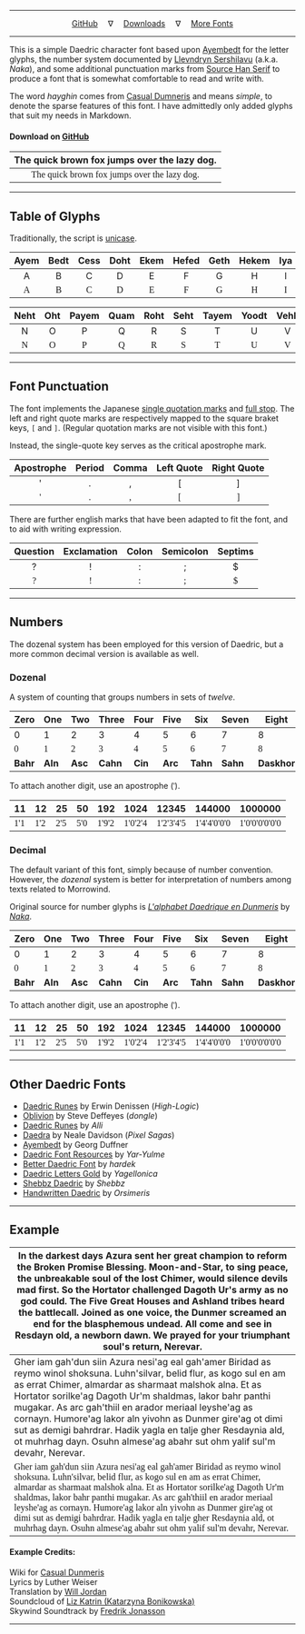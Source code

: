 <style>
@font-face {
    font-family: Daedric;
    src: url('./assets/fonts/ttf/HayghinDaedric.ttf') format('truetype');
    font-weight: medium;
    font-style: normal;
}
</style>
<style>
@font-face {
    font-family: DaedricDozenal;
    src: url('./assets/fonts/ttf/HayghinDaedric-Dozenal.ttf') format('truetype');
    font-weight: medium;
    font-style: normal;
}
</style>

---

<center>
<a href="https://github.com/mmillar-bolis/HayghinDaedricFont">GitHub</a>
&emsp;&nabla;&emsp;
<a href="https://github.com/mmillar-bolis/HayghinDaedricFont/releases/">Downloads</a>
&emsp;&nabla;&emsp;
<a href="#other-daedric-fonts">More Fonts</a>
</center>

---

This is a simple Daedric character font based upon [Ayembedt][1] for the letter glyphs, the number system documented by [Llevndryn Sershilavu][2] (a.k.a. *Naka*), and some additional punctuation marks from [Source Han Serif][3] to produce a font that is somewhat comfortable to read and write with.

The word *hayghin* comes from [Casual Dumneris][4] and means *simple*, to denote the sparse features of this font. I have admittedly only added glyphs that suit my needs in Markdown.

#### Download on [GitHub][5]


|                     The quick brown fox jumps over the lazy dog.                      |
|:-------------------------------------------------------------------------------------:|
| <span style="font-family:Daedric">The quick brown fox jumps over the lazy dog.</span> |

[1]: https://github.com/georgd/OpenMW-Fonts
[2]: https://arador-dayn.fr/viewtopic.php?f=16&t=482
[3]: https://github.com/adobe-fonts/source-han-serif
[4]: https://casualscrolls.fandom.com/wiki/Dunmeri_language
[5]: https://github.com/mmillar-bolis/HayghinDaedricFont/releases/

---

## Table of Glyphs

Traditionally, the script is [unicase][6].

| Ayem | Bedt | Cess | Doht | Ekem | Hefed | Geth | Hekem | Iya | Jeb | Koht | Lyr | Meht |
|:----:|:----:|:----:|:----:|:----:|:-----:|:----:|:-----:|:---:|:---:|:----:|:---:|:----:|
|   A  |   B  |   C  |   D  |   E  |   F   |   G  |   H   |  I  |  J  |   K  |  L  |   M  |
| <span style="font-family:Daedric">A</span> | <span style="font-family:Daedric">B</span> | <span style="font-family:Daedric">C</span> | <span style="font-family:Daedric">D</span> | <span style="font-family:Daedric">E</span> | <span style="font-family:Daedric">F</span> | <span style="font-family:Daedric">G</span> | <span style="font-family:Daedric">H</span> | <span style="font-family:Daedric">I</span> | <span style="font-family:Daedric">J</span> | <span style="font-family:Daedric">K</span> | <span style="font-family:Daedric">L</span> | <span style="font-family:Daedric">M</span> |

| Neht | Oht | Payem | Quam | Roht | Seht | Tayem | Yoodt | Vehk | Web | Xayah | Yahkem | Zyr |
|:----:|:---:|:-----:|:----:|:----:|:----:|:-----:|:-----:|:----:|:---:|:-----:|:------:|:---:|
|   N  |  O  |   P   |   Q  |   R  |   S  |   T   |   U   |   V  |  W  |   X   |    Y   |  Z  |
| <span style="font-family:Daedric">N</span> | <span style="font-family:Daedric">O</span> | <span style="font-family:Daedric">P</span> | <span style="font-family:Daedric">Q</span> | <span style="font-family:Daedric">R</span> | <span style="font-family:Daedric">S</span> | <span style="font-family:Daedric">T</span> | <span style="font-family:Daedric">U</span> | <span style="font-family:Daedric">V</span> | <span style="font-family:Daedric">W</span> | <span style="font-family:Daedric">X</span> | <span style="font-family:Daedric">Y</span> | <span style="font-family:Daedric">Z</span> |

[6]: https://en.wikipedia.org/wiki/Unicase

---

## Font Punctuation

The font implements the Japanese [single quotation marks][7] and [full stop][8]. The left and right quote marks are respectively mapped to the square braket keys, `[` and `]`. (Regular quotation marks are not visible with this font.)

Instead, the single-quote key serves as the critical apostrophe mark.

| Apostrophe | Period | Comma | Left Quote | Right Quote |
|:----------:|:------:|:-----:|:----------:|:-----------:|
|      '     |    .   |   ,   |    \[      |      \]     |
| <span style="font-family:Daedric">'</span> | <span style="font-family:Daedric">.</span> | <span style="font-family:Daedric">,</span> | <span style="font-family:Daedric">[</span> | <span style="font-family:Daedric">]</span> |

There are further english marks that have been adapted to fit the font, and to aid with writing expression.

| Question | Exclamation | Colon | Semicolon | Septims |
|:--------:|:-----------:|:-----:|:---------:|:-------:|
|     ?    |      !      |   :   |     ;     |    $    |
| <span style="font-family:Daedric">?</span> | <span style="font-family:Daedric">!</span> | <span style="font-family:Daedric">:</span> | <span style="font-family:Daedric">;</span> | <span style="font-family:Daedric">$</span> |

[7]: https://en.wikipedia.org/wiki/Japanese_punctuation#Single_quotation_marks
[8]: https://en.wikipedia.org/wiki/Japanese_punctuation#Full_stop

---

## Numbers

The dozenal system has been employed for this version of Daedric, but a more common decimal version is available as well.

### Dozenal

A system of counting that groups numbers in sets of *twelve*.

| Zero | One | Two | Three | Four | Five | Six | Seven | Eight | Nine | Dek | El | Ten |
|---|---|---|---|---|---|---|---|---|---|----------|----------|----|
| 0 | 1 | 2 | 3 | 4 | 5 | 6 | 7 | 8 | 9 | &#x218a; | &#x218b; | 10 |
| <span style="font-family:DaedricDozenal">0</span> | <span style="font-family:DaedricDozenal">1</span> | <span style="font-family:DaedricDozenal">2</span> | <span style="font-family:DaedricDozenal">3</span> | <span style="font-family:DaedricDozenal">4</span> | <span style="font-family:DaedricDozenal">5</span> | <span style="font-family:DaedricDozenal">6</span> | <span style="font-family:DaedricDozenal">7</span> | <span style="font-family:DaedricDozenal">8</span> | <span style="font-family:DaedricDozenal">9</span> | <span style="font-family:DaedricDozenal">&#x218a;</span> | <span style="font-family:DaedricDozenal">&#x218b;</span> | <span style="font-family:DaedricDozenal">1'0</span> |
| __Bahr__ | __Aln__ | __Asc__ | __Cahn__ | __Cin__ | __Arc__ | __Tahn__ | __Sahn__ | __Daskhor__ | __Ent__ | __Xayn__ | __Lyrn__ | __Alnahn__ |

To attach another digit, use an apostrophe (<span style="font-family:Daedric">'</span>).

| 11 | 12 | 25 | 50 | 192 | 1024 | 12345 | 144000 | 1000000 |
|----|----|----|----|-----|------|-------|--------|---------|
| <span style="font-family:DaedricDozenal">1'1</span> | <span style="font-family:DaedricDozenal">1'2</span> | <span style="font-family:DaedricDozenal">2'5</span> | <span style="font-family:DaedricDozenal">5'0</span> | <span style="font-family:DaedricDozenal">1'9'2</span> | <span style="font-family:DaedricDozenal">1'0'2'4</span> | <span style="font-family:DaedricDozenal">1'2'3'4'5</span> | <span style="font-family:DaedricDozenal">1'4'4'0'0'0</span> | <span style="font-family:DaedricDozenal">1'0'0'0'0'0'0</span> |

### Decimal

The default variant of this font, simply because of number convention. However, the *dozenal* system is better for interpretation of numbers among texts related to Morrowind.

Original source for number glyphs is [*L'alphabet Daedrique en Dunmeris*][9] by [*Naka*][10].


| Zero | One | Two | Three | Four | Five | Six | Seven | Eight | Nine | Ten |
|---|---|---|---|---|---|---|---|---|---|----|
| 0 | 1 | 2 | 3 | 4 | 5 | 6 | 7 | 8 | 9 | 10 |
| <span style="font-family:Daedric">0</span> | <span style="font-family:Daedric">1</span> | <span style="font-family:Daedric">2</span> | <span style="font-family:Daedric">3</span> | <span style="font-family:Daedric">4</span> | <span style="font-family:Daedric">5</span> | <span style="font-family:Daedric">6</span> | <span style="font-family:Daedric">7</span> | <span style="font-family:Daedric">8</span> | <span style="font-family:Daedric">9</span> | <span style="font-family:Daedric">1'0</span> |
| __Bahr__ | __Aln__ | __Asc__ | __Cahn__ | __Cin__ | __Arc__ | __Tahn__ | __Sahn__ | __Daskhor__ | __Ent__ | __Alnahn__ |

To attach another digit, use an apostrophe (<span style="font-family:Daedric">'</span>).

| 11 | 12 | 25 | 50 | 192 | 1024 | 12345 | 144000 | 1000000 |
|----|----|----|----|-----|------|-------|--------|---------|
| <span style="font-family:Daedric">1'1</span> | <span style="font-family:Daedric">1'2</span> | <span style="font-family:Daedric">2'5</span> | <span style="font-family:Daedric">5'0</span> | <span style="font-family:Daedric">1'9'2</span> | <span style="font-family:Daedric">1'0'2'4</span> | <span style="font-family:Daedric">1'2'3'4'5</span> | <span style="font-family:Daedric">1'4'4'0'0'0</span> | <span style="font-family:Daedric">1'0'0'0'0'0'0</span> |

[9]: https://arador-dayn.fr/viewtopic.php?f=16&t=482
[10]: https://www.deviantart.com/naka117

---

## Other Daedric Fonts

- [Daedric Runes][11] by Erwin Denissen (*High-Logic*)
- [Oblivion][12] by Steve Deffeyes (*dongle*)
- [Daedric Runes][13] by *Alli*
- [Daedra][14] by Neale Davidson (*Pixel Sagas*)
- [Ayembedt][15] by Georg Duffner
- [Daedric Font Resources][16] by *Yar-Yulme*
- [Better Daedric Font][17] by *hardek*
- [Daedric Letters Gold][18] by *Yagellonica*
- [Shebbz Daedric][19] by *Shebbz*
- [Handwritten Daedric][20] by *Orsimeris*

[11]: https://www.ffonts.net/Daedric-Runes.font
[12]: https://en.uesp.net/wiki/File:Obliviontt.zip
[13]: https://morroblivion.com/forums/skyrim-general-chat/allis-daedric-runes-opentype-font-kit
[14]: http://www.pixelsagas.com/?download=daedra
[15]: https://github.com/georgd/OpenMW-Fonts
[16]: https://www.nexusmods.com/morrowind/mods/45458/
[17]: https://www.nexusmods.com/morrowind/mods/44540
[18]: https://www.deviantart.com/yagellonica/art/Daedric-Letters-GOLD-741405288
[19]: https://twitter.com/t00thpasteface/status/1291107593432293376
[20]: https://www.reddit.com/r/teslore/comments/a3jnm8/handwritten_daedric_script_ttfotf/

---

## Example

| In the darkest days Azura sent her great champion to reform the Broken Promise Blessing. Moon-and-Star, to sing peace, the unbreakable soul of the lost Chimer, would silence devils mad first. So the Hortator challenged Dagoth Ur's army as no god could. The Five Great Houses and Ashland tribes heard the battlecall. Joined as one voice, the Dunmer screamed an end for the blasphemous undead. All come and see in Resdayn old, a newborn dawn. We prayed for your triumphant soul's return, Nerevar. |
|---|
| Gher iam gah'dun siin Azura nesi'ag eal gah'amer Biridad as reymo winol shoksuna. Luhn'silvar, belid flur, as kogo sul en am as errat Chimer, almardar as sharmaat malshok alna. Et as Hortator sorilke'ag Dagoth Ur'm shaldmas, lakor bahr panthi mugakar. As arc gah'thiil en arador meriaal leyshe'ag as cornayn. Humore'ag lakor aln yivohn as Dunmer gire'ag ot dimi sut as demigi bahrdrar. Hadik yagla en talje gher Resdaynia ald, ot muhrhag dayn. Osuhn almese'ag abahr sut ohm yalif sul'm devahr, Nerevar. |
| <span style="font-family:Daedric">Gher iam gah'dun siin Azura nesi'ag eal gah'amer Biridad as reymo winol shoksuna. Luhn'silvar, belid flur, as kogo sul en am as errat Chimer, almardar as sharmaat malshok alna. Et as Hortator sorilke'ag Dagoth Ur'm shaldmas, lakor bahr panthi mugakar. As arc gah'thiil en arador meriaal leyshe'ag as cornayn. Humore'ag lakor aln yivohn as Dunmer gire'ag ot dimi sut as demigi bahrdrar. Hadik yagla en talje gher Resdaynia ald, ot muhrhag dayn. Osuhn almese'ag abahr sut ohm yalif sul'm devahr, Nerevar.</span> |

#### Example Credits:
Wiki for [Casual Dunmeris][21]\
Lyrics by Luther Weiser\
Translation by [Will Jordan][22]\
Soundcloud of [Liz Katrin \(Katarzyna Bonikowska\)][23]\
Skywind Soundtrack by [Fredrik Jonasson][24]

[21]: https://casualscrolls.fandom.com/wiki/Dunmeri_language
[22]: https://soundcloud.com/smitehammer
[23]: https://soundcloud.com/liz-katrin/hortator-skywind
[24]: https://jonassonfredrik.bandcamp.com

---

